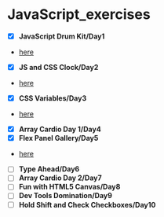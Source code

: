 # JavaScript_exercises
-[x] **JavaScript Drum Kit/Day1**
- [here](https://github.com/Cat26/JavaScript_exercises/Day1/drum.html)
-[x] **JS and CSS Clock/Day2**
- [here](https://github.com/Cat26/JavaScript_exercises/Day2/clock.html)
-[x] **CSS Variables/Day3**
- [here](https://github.com/Cat26/JavaScript_exercises/Day3/variables.html)
-[x] **Array Cardio Day 1/Day4**
-[x] **Flex Panel Gallery/Day5**
- [here](https://github.com/Cat26/JavaScript_exercises/Day5/flex_panels.html)
-[ ] **Type Ahead/Day6**
-[ ] **Array Cardio Day 2/Day7**
-[ ] **Fun with HTML5 Canvas/Day8**
-[ ] **Dev Tools Domination/Day9**
-[ ] **Hold Shift and Check Checkboxes/Day10**
